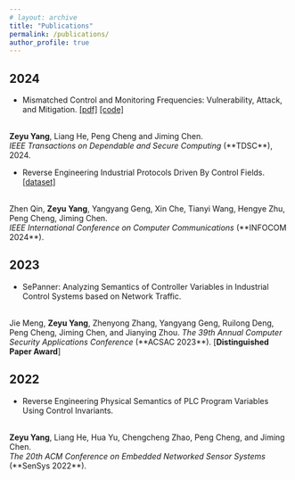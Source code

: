 ```yaml
---
# layout: archive
title: "Publications"
permalink: /publications/
author_profile: true
---
```


## 2024

* Mismatched Control and Monitoring Frequencies: Vulnerability, Attack, and Mitigation. 
[[pdf]](https://ieeexplore.ieee.org/document/10495752)
[[code]](https://github.com/zeyuid/PLCSage)
<br>
<b>Zeyu Yang</b>, Liang He, Peng Cheng and Jiming Chen. 
<br>
<i>IEEE Transactions on Dependable and Secure Computing</i> (**TDSC**), 2024. 

* Reverse Engineering Industrial Protocols Driven By Control Fields. 
[[dataset]](https://github.com/hi-zer/Industrial-protocols-dataset)
<br>
Zhen Qin, <b>Zeyu Yang</b>, Yangyang Geng, Xin Che, Tianyi Wang, Hengye Zhu, Peng Cheng, Jiming Chen.
<br>
<i>IEEE International Conference on Computer Communications</i> (**INFOCOM 2024**). 

## 2023

* SePanner: Analyzing Semantics of Controller Variables in Industrial Control Systems based on Network Traffic. 
<br>
Jie Meng, <b>Zeyu Yang</b>, Zhenyong Zhang, Yangyang Geng, Ruilong Deng, Peng Cheng, Jiming Chen, and Jianying Zhou. 
<i>The 39th Annual Computer Security Applications Conference</i> (**ACSAC 2023**). [<b>Distinguished Paper Award</b>]

## 2022

* Reverse Engineering Physical Semantics of PLC Program Variables Using Control Invariants. 
<br>
<b>Zeyu Yang</b>, Liang He, Hua Yu, Chengcheng Zhao, Peng Cheng, and Jiming Chen. 
<br>
 <i>The 20th ACM Conference on Embedded Networked Sensor Systems</i> (**SenSys 2022**). 


